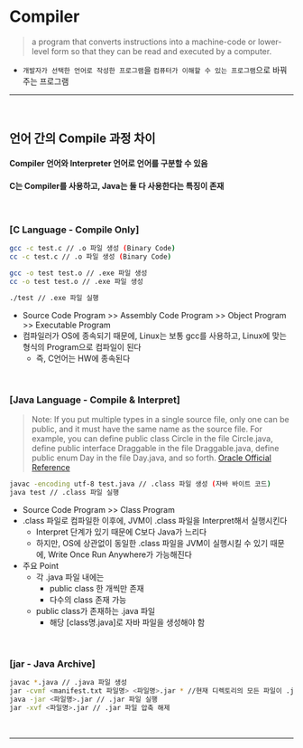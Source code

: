 # Compiler
> a program that converts instructions into a machine-code or lower-level form so that they can be read and executed by a computer.
* `개발자가 선택한 언어로 작성한 프로그램`을 `컴퓨터가 이해할 수 있는 프로그램`으로 바꿔주는 프로그램

<hr>
<br>


## 언어 간의 Compile 과정 차이
#### Compiler 언어와 Interpreter 언어로 언어를 구분할 수 있음
#### C는 Compiler를 사용하고, Java는 둘 다 사용한다는 특징이 존재

<br>

### [C Language - Compile Only]
```bash
gcc -c test.c // .o 파일 생성 (Binary Code)
cc -c test.c // .o 파일 생성 (Binary Code)

gcc -o test test.o // .exe 파일 생성
cc -o test test.o // .exe 파일 생성

./test // .exe 파일 실행
```
* Source Code Program >> Assembly Code Program >> Object Program >> Executable Program
* 컴파일러가 OS에 종속되기 때문에, Linux는 보통 gcc를 사용하고, Linux에 맞는 형식의 Program으로 컴파일이 된다
  * 즉, C언어는 HW에 종속된다

<br>

### [Java Language - Compile & Interpret]
> Note: If you put multiple types in a single source file, only one can be public, and it must have the same name as the source file. For example, you can define public class Circle in the file Circle.java, define public interface Draggable in the file Draggable.java, define public enum Day in the file Day.java, and so forth. [Oracle Official Reference](https://docs.oracle.com/javase/tutorial/java/package/createpkgs.html)

```bash
javac -encoding utf-8 test.java // .class 파일 생성 (자바 바이트 코드)
java test // .class 파일 실행
```
* Source Code Program >> Class Program
* .class 파일로 컴파일한 이후에, JVM이 .class 파일을 Interpret해서 실행시킨다
  * Interpret 단계가 있기 때문에 C보다 Java가 느리다
  * 하지만, OS에 상관없이 동일한 .class 파일을 JVM이 실행시킬 수 있기 때문에, Write Once Run Anywhere가 가능해진다
* 주요 Point
  * 각 .java 파일 내에는
    * public class 한 개씩만 존재
    * 다수의 class 존재 가능
  * public class가 존재하는 .java 파일
    * 해당 [class명.java]로 자바 파일을 생성해야 함


<br>

### [jar - Java Archive]
``` bash
javac *.java // .java 파일 생성
jar -cvmf <manifest.txt 파일명> <파일명>.jar * //현재 디렉토리의 모든 파일이 .jar 파일로 압축
java -jar <파일명>.jar // .jar 파일 실행
jar -xvf <파일명>.jar // .jar 파일 압축 해제
```

<br>
<hr>
<br>
